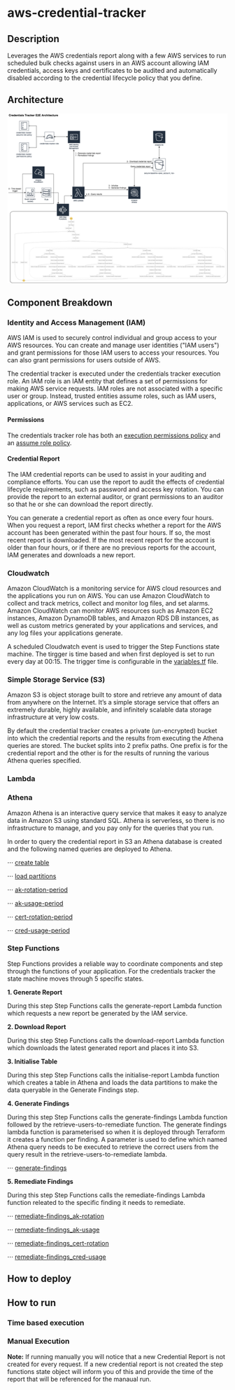 # aws-credential-tracker

## Description
Leverages the AWS credentials report along with a few AWS services to run scheduled bulk checks against users in an AWS account allowing IAM credentials, access keys and certificates to be audited and automatically disabled according to the credential lifecycle policy that you define.

## Architecture
![alt text][arch-image]

## Component Breakdown

### Identity and Access Management (IAM)
AWS IAM is used to securely control individual and group access to your AWS resources. You can create and manage user identities ("IAM users") and grant permissions for those IAM users to access your resources. You can also grant permissions for users outside of AWS.

The credential tracker is executed under the credentials tracker execution role.  An IAM role is an IAM entity that defines a set of permissions for making AWS service requests. IAM roles are not associated with a specific user or group. Instead, trusted entities assume roles, such as IAM users, applications, or AWS services such as EC2.

#### Permissions
The credentials tracker role has both an [execution permissions policy] and an [assume role policy].

#### Credential Report
The IAM credential reports can be used to assist in your auditing and compliance efforts. You can use the report to audit the effects of credential lifecycle requirements, such as password and access key rotation. You can provide the report to an external auditor, or grant permissions to an auditor so that he or she can download the report directly.

You can generate a credential report as often as once every four hours. When you request a report, IAM first checks whether a report for the AWS account has been generated within the past four hours. If so, the most recent report is downloaded. If the most recent report for the account is older than four hours, or if there are no previous reports for the account, IAM generates and downloads a new report.

### Cloudwatch
Amazon CloudWatch is a monitoring service for AWS cloud resources and the applications you run on AWS. You can use Amazon CloudWatch to collect and track metrics, collect and monitor log files, and set alarms. Amazon CloudWatch can monitor AWS resources such as Amazon EC2 instances, Amazon DynamoDB tables, and Amazon RDS DB instances, as well as custom metrics generated by your applications and services, and any log files your applications generate. 

A scheduled Cloudwatch event is used to trigger the Step Functions state machine.  The tirgger is time based and when first deployed is set to run every day at 00:15.  The trigger time is configurable in the [variables.tf] file.

### Simple Storage Service (S3)
Amazon S3 is object storage built to store and retrieve any amount of data from anywhere on the Internet. It’s a simple storage service that offers an extremely durable, highly available, and infinitely scalable data storage infrastructure at very low costs.

By default the credential tracker creates a private (un-encrypted) bucket into which the credential reports and the results from executing the Athena queries are stored.  The bucket splits into 2 prefix paths.  One prefix is  for the credential report and the other is for the results of running the various Athena queries specified. 

### Lambda


### Athena
Amazon Athena is an interactive query service that makes it easy to analyze data in Amazon S3 using standard SQL. Athena is serverless, so there is no infrastructure to manage, and you pay only for the queries that you run.

In order to query the credential report in S3 an Athena database is created and the following named queries are deployed to Athena.

⋅⋅⋅ [create table]

⋅⋅⋅ [load partitions]

⋅⋅⋅ [ak-rotation-period]

⋅⋅⋅ [ak-usage-period]

⋅⋅⋅ [cert-rotation-period]

⋅⋅⋅ [cred-usage-period]

### Step Functions
Step Functions provides a reliable way to coordinate components and step through the functions of your application.  For the credentials tracker the state machine moves through 5 specific states.

**1. Generate Report**

During this step Step Functions calls the generate-report Lambda function which requests a new report be generated by the IAM service.

**2. Download Report**

During this step Step Functions calls the download-report Lambda function which downloads the latest generated report and places it into S3.  

**3. Initialise Table**

During this step Step Functions calls the initialise-report Lambda function which creates a table in Athena and loads the data partitions to make the data queryable in the Generate Findings step.

**4. Generate Findings**

During this step Step Functions calls the generate-findings Lambda function followed by the retrieve-users-to-remediate function.  The generate findings lambda function is parameterised so when it is deployed through Terraform it creates a function per finding.  A parameter is used to define which named Athena query needs to be executed to retrieve the correct users from the query result in the retrieve-users-to-remediate lambda.

⋅⋅⋅ [generate-findings]

**5. Remediate Findings**

During this step Step Functions calls the remediate-findings Lambda function releated to the specific finding it needs to remediate.

⋅⋅⋅ [remediate-findings_ak-rotation]

⋅⋅⋅ [remediate-findings_ak-usage]

⋅⋅⋅ [remediate-findings_cert-rotation]

⋅⋅⋅ [remediate-findings_cred-usage]

## How to deploy

## How to run
### Time based execution
### Manual Execution
**Note:** If running manually you will notice that a new Credential Report is not created for every request.  If a new credential report is not created the step functions state object will inform you of this and provide the time of the report that will be referenced for the manaual run.

[execution permissions policy]: /policies/lambda-execution.json.tpl
[assume role policy]: aws-credential-tracker/policies/lambda-trust.json
[arch-image]: /images/credential-tracker.png
[variables.tf]: /variables.tf
[generate-report]: /lambdas/generate-report/generate-report.py
[generate-findings]: /lambdas/generate-findings/generate-findings.py
[remediate-findings_ak-rotation]: /lambdas/remediate-findings_ak-rotation/remediate-findings_ak-rotation.py
[remediate-findings_ak-usage]: /lambdas/remediate-findings_ak-usage/remediate-findings_ak-usage.py
[remediate-findings_cert-rotation]: /lambdas/remediate-findings_cert-rotation/remediate-findings_cert-rotation.py
[remediate-findings_cred-usage]: /lambdas/remediate-findings_cred-usage/remediate-findings_cred-usage.py
[create table]: /athena/tables/credentials-report.hql.tpl
[load partitions]: /athena/tables/partition-update.hql.tpl
[ak-rotation-period]: /athena/queries/ak-rotation-period.hql.tpl
[ak-usage-period]: /athena/queries/ak-usage-period.hql.tpl
[cert-rotation-period]: /athena/queries/cert-rotation-period.hql.tpl
[cred-usage-period]: /athena/queries/cred-usage-period.hql.tpl
